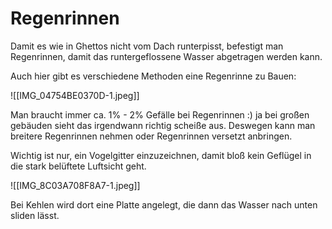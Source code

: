# Regenrinnen

Damit es wie in Ghettos nicht vom Dach runterpisst, befestigt man Regenrinnen, damit das runtergeflossene Wasser abgetragen werden kann.

Auch hier gibt es verschiedene Methoden eine Regenrinne zu Bauen:

![[IMG_04754BE0370D-1.jpeg]]

Man braucht immer ca. 1% - 2% Gefälle bei Regenrinnen :) ja bei großen gebäuden sieht das irgendwann richtig scheiße aus. Deswegen kann man breitere Regenrinnen nehmen oder Regenrinnen versetzt anbringen.

Wichtig ist nur, ein  Vogelgitter einzuzeichnen, damit bloß kein Geflügel in die stark belüftete Luftsicht geht. 

![[IMG_8C03A708F8A7-1.jpeg]]

Bei Kehlen wird dort eine Platte angelegt, die dann das Wasser nach unten sliden lässt.
